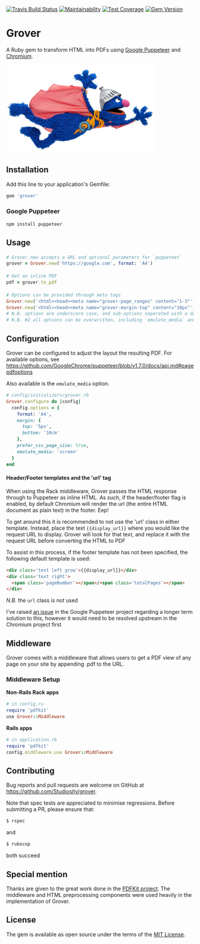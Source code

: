 [![Travis Build Status](https://img.shields.io/travis/Studiosity/grover.svg?style=flat)](https://travis-ci.org/Studiosity/grover)
[![Maintainability](https://api.codeclimate.com/v1/badges/37609653789bcf2c8d94/maintainability)](https://codeclimate.com/github/Studiosity/grover/maintainability)
[![Test Coverage](https://api.codeclimate.com/v1/badges/37609653789bcf2c8d94/test_coverage)](https://codeclimate.com/github/Studiosity/grover/test_coverage)
[![Gem Version](https://img.shields.io/gem/v/grover.svg?style=flat)](#)

# Grover

A Ruby gem to transform HTML into PDFs using [Google Puppeteer](https://github.com/GoogleChrome/puppeteer)
and [Chromium](https://www.chromium.org/Home).

![Grover](/Grover.jpg "Grover")

## Installation

Add this line to your application's Gemfile:

```ruby
gem 'grover'
```

### Google Puppeteer
```bash
npm install puppeteer
``` 


## Usage
```ruby
# Grover.new accepts a URL and optional parameters for `puppeteer`
grover = Grover.new('https://google.com', format: 'A4')

# Get an inline PDF
pdf = grover.to_pdf

# Options can be provided through meta tags
Grover.new('<html><head><meta name="grover-page_ranges" content="1-3"')
Grover.new('<html><head><meta name="grover-margin-top" content="10px"')
# N.B. options are underscore case, and sub-options separated with a dash
# N.B. #2 all options can be overwritten, including `emulate_media` and `display_url` 
```


## Configuration
Grover can be configured to adjust the layout the resulting PDF. 
For available options, see https://github.com/GoogleChrome/puppeteer/blob/v1.7.0/docs/api.md#pagepdfoptions

Also available is the `emulate_media` option.
 
```ruby
# config/initializers/grover.rb
Grover.configure do |config|
  config.options = {
    format: 'A4',
    margin: {
      top: '5px',
      bottom: '10cm'
    },
    prefer_css_page_size: true,
    emulate_media: 'screen'
  }
end
```

#### Header/Footer templates and the 'url' tag
When using the Rack middleware, Grover passes the HTML response through to Puppeteer as inline HTML.
As such, if the header/footer flag is enabled, by default Chromium will render the url
(the entire HTML document as plain text) in the footer. Eep!

To get around this it is recommended to not use the 'url' class in either template.
Instead, place the text `{{display_url}}` where you would like the request URL to display.
Grover will look for that text, and replace it with the request URL before converting the HTML to PDF

To assist in this process, if the footer template has not been specified, the following default template is used:
```HTML
<div class='text left grow'>{{display_url}}</div>
<div class='text right'>
  <span class='pageNumber'></span>/<span class='totalPages'></span>
</div>    
```
_N.B._ the `url` class is *not* used

I've raised [an issue](https://github.com/GoogleChrome/puppeteer/issues/3133) in the Google Puppeteer project regarding
a longer term solution to this, however it would need to be resolved upstream in the Chromium project first 


## Middleware
Grover comes with a middleware that allows users to get a PDF view of
any page on your site by appending .pdf to the URL.

### Middleware Setup
**Non-Rails Rack apps**
```ruby
# in config.ru
require 'pdfkit'
use Grover::Middleware
```

**Rails apps**
```ruby
# in application.rb
require 'pdfkit'
config.middleware.use Grover::Middleware
```


## Contributing

Bug reports and pull requests are welcome on GitHub at https://github.com/Studiosity/grover.

Note that spec tests are appreciated to minimise regressions. Before submitting a PR, please ensure that:
 
```bash
$ rspec
```
and

```bash
$ rubocop
```
both succeed


## Special mention
Thanks are given to the great work done in the [PDFKit project](https://github.com/pdfkit/pdfkit).
The middleware and HTML preprocessing components were used heavily in the implementation of Grover.  


## License

The gem is available as open source under the terms of the [MIT License](http://opensource.org/licenses/MIT).
